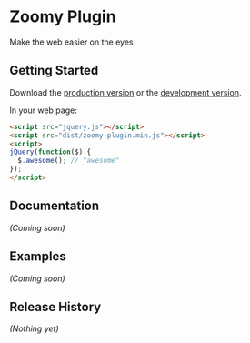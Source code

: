 # Zoomy Plugin

Make the web easier on the eyes

## Getting Started
Download the [production version][min] or the [development version][max].

[min]: https://raw.github.com/jacoblwe20/zoomy-plugin/master/dist/zoomy-plugin.min.js
[max]: https://raw.github.com/jacoblwe20/zoomy-plugin/master/dist/zoomy-plugin.js

In your web page:

```html
<script src="jquery.js"></script>
<script src="dist/zoomy-plugin.min.js"></script>
<script>
jQuery(function($) {
  $.awesome(); // "awesome"
});
</script>
```

## Documentation
_(Coming soon)_

## Examples
_(Coming soon)_

## Release History
_(Nothing yet)_
